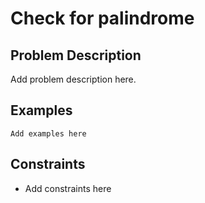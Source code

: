 # Check for palindrome

## Problem Description

Add problem description here.

## Examples

```
Add examples here
```
## Constraints

- Add constraints here
